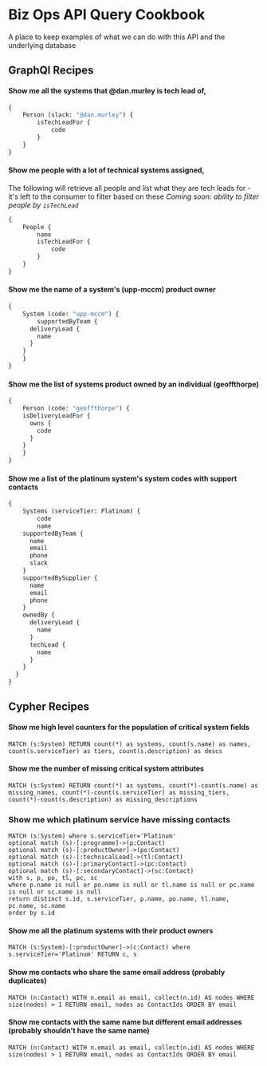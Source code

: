 # Biz Ops API Query Cookbook

A place to keep examples of what we can do with this API and the underlying database

## GraphQl Recipes

#### Show me all the systems that @dan.murley is tech lead of,
```graphql
{
	Person (slack: "@dan.murley") {
		isTechLeadFor {
			code
		}
	}
}
```

#### Show me people with a lot of technical systems assigned,
The following will retrieve all people and list what they are tech leads for - it's left to the consumer to filter based on these
*Coming soon: ability to filter people by `isTechLead`*

```graphql
{
	People {
		name
		isTechLeadFor {
			code
		}
	}
}
```

#### Show me the name of a system's (upp-mccm) product owner
```graphql
{
	System (code: "upp-mccm") {
		supportedByTeam {
      deliveryLead {
        name
      }
    }
	}
}
```

#### Show me the list of systems product owned by an individual (geoffthorpe)
```graphql
{
	Person (code: "geoffthorpe") {
    isDeliveryLeadFor {
      owns {
        code
      }
    }
	}
}
```
#### Show me a list of the platinum system's system codes with support contacts
```graphql
{
	Systems (serviceTier: Platinum) {
		code
		name
    supportedByTeam {
      name
      email
      phone
      slack
    }
    supportedBySupplier {
      name
      email
      phone
    }
    ownedBy {
      deliveryLead {
        name
      }
      techLead {
        name
      }
    }
  }
}

```

## Cypher Recipes

#### Show me high level counters for the population of critical system fields
```
MATCH (s:System) RETURN count(*) as systems, count(s.name) as names, count(s.serviceTier) as tiers, count(s.description) as descs
```

#### Show me the number of missing critical system attributes
```
MATCH (s:System) RETURN count(*) as systems, count(*)-count(s.name) as missing_names, count(*)-count(s.serviceTier) as missing_tiers, count(*)-count(s.description) as missing_descriptions
```

### Show me which platinum service have missing contacts
```
MATCH (s:System) where s.serviceTier='Platinum'
optional match (s)-[:programme]->(p:Contact)
optional match (s)-[:productOwner]->(po:Contact)
optional match (s)-[:technicalLead]->(tl:Contact)
optional match (s)-[:primaryContact]->(pc:Contact)
optional match (s)-[:secondaryContact]->(sc:Contact)
with s, p, po, tl, pc, sc
where p.name is null or po.name is null or tl.name is null or pc.name is null or sc.name is null
return distinct s.id, s.serviceTier, p.name, po.name, tl.name, pc.name, sc.name
order by s.id
```

#### Show me all the platinum systems with their product owners
```
MATCH (s:System)-[:productOwner]->(c:Contact) where s.serviceTier='Platinum' RETURN c, s
```

#### Show me contacts who share the same email address (probably duplicates)
```
MATCH (n:Contact) WITH n.email as email, collect(n.id) AS nodes WHERE size(nodes) > 1 RETURN email, nodes as ContactIds ORDER BY email
```

#### Show me contacts with the same name but different email addresses (probably shouldn't have the same name)
```
MATCH (n:Contact) WITH n.email as email, collect(n.id) AS nodes WHERE size(nodes) > 1 RETURN email, nodes as ContactIds ORDER BY email
```
